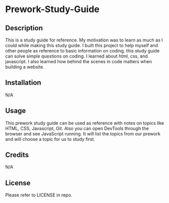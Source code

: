 # Prework-Study-Guide 

## Description

This is a study guide for reference.  My motivation was to learn as much as I could while making this study guide.  I built this project to help myself and other people as reference to basic information on coding. this study guide can solve simple questions on coding.  I learned about html, css, and javascript.   I also learned how behind the scenes in code matters when building a website.

## Installation

N/A

## Usage

This prework study guide can be used as reference with notes on topics like HTML, CSS, Javascript, Git.  Also you can open DevTools through the browser and see JavaScript running.  It will list the topics from our prework and will choose a topic for us to study first. 


## Credits

N/A

## License

Please refer to LICENSE in repo.

